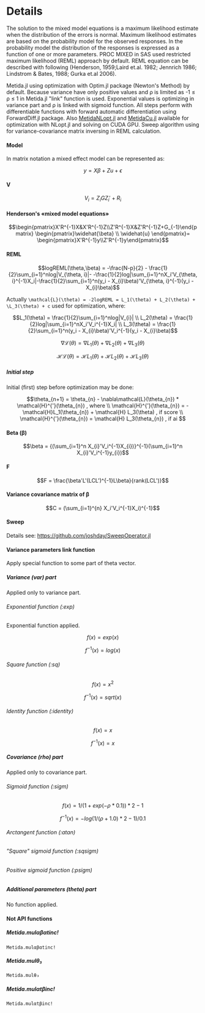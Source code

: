 # Details

The solution to the mixed model equations is a maximum likelihood estimate when the distribution of the errors is normal. Maximum likelihood estimates are based on the probability model for the observed responses. In the probability model the distribution of the responses is expressed as a function of one or more parameters. PROC MIXED in SAS used restricted maximum likelihood (REML) approach by default. REML equation can be described with following (Henderson,  1959;Laird et.al. 1982; Jennrich 1986; Lindstrom & Bates, 1988; Gurka et.al 2006).

Metida.jl using optimization with Optim.jl package (Newton's Method) by default.  Because variance have only positive values and ρ is limited as -1 ≤ ρ ≤ 1 in Metida.jl "link" function is used. Exponential values is optimizing in variance part and ρ is linked with sigmoid function.
All steps perform with differentiable functions with forward automatic differentiation using ForwardDiff.jl package. Also [MetidaNLopt.jl](https://github.com/PharmCat/MetidaNLopt.jl) and [MetidaCu.jl](https://github.com/PharmCat/MetidaCu.jl) available for optimization with NLopt.jl and solving on CUDA GPU. Sweep algorithm using for variance-covariance matrix inversing in REML calculation.

#### Model

In matrix notation a mixed effect model can be represented as:

```math
y = X\beta + Zu + \epsilon
```

#### V

```math
V_{i} = Z_{i}GZ_i'+R_{i}
```

#### Henderson's «mixed model equations»

```math
\begin{pmatrix}X'R^{-1}X&X'R^{-1}Z\\Z'R^{-1}X&Z'R^{-1}Z+G_{-1}\end{pmatrix}  \begin{pmatrix}\widehat{\beta} \\ \widehat{u} \end{pmatrix}= \begin{pmatrix}X'R^{-1}y\\Z'R^{-1}y\end{pmatrix}
```

#### REML

```math
logREML(\theta,\beta) = -\frac{N-p}{2} - \frac{1}{2}\sum_{i=1}^nlog|V_{\theta, i}|-

-\frac{1}{2}log|\sum_{i=1}^nX_i'V_{\theta, i}^{-1}X_i|-\frac{1}{2}\sum_{i=1}^n(y_i - X_{i}\beta)'V_{\theta, i}^{-1}(y_i - X_{i}\beta)
```

Actually ``\mathcal{L}(\theta) = -2logREML = L_1(\theta) + L_2(\theta) + \L_3(\theta) + c`` used for optimization, where:

```math
L_1(\theta) = \frac{1}{2}\sum_{i=1}^nlog|V_{i}| \\

L_2(\theta) = \frac{1}{2}log|\sum_{i=1}^nX_i'V_i^{-1}X_i| \\

L_3(\theta) = \frac{1}{2}\sum_{i=1}^n(y_i - X_{i}\beta)'V_i^{-1}(y_i - X_{i}\beta)
```

```math
\nabla\mathcal{L}(\theta) = \nabla L_1(\theta) + \nabla L_2(\theta) + \nabla L_3(\theta)
```

```math
\mathcal{H}\mathcal{L}(\theta) =  \mathcal{H}L_1(\theta)  + \mathcal{H}L_2(\theta) +  \mathcal{H} L_3(\theta)
```

##### Initial step

Initial (first) step before optimization may be done:

```math
\theta_{n+1} = \theta_{n} - \nabla\mathcal{L}(\theta_{n}) * \mathcal{H}^{'}(\theta_{n}) , where \\

\mathcal{H}^{'}(\theta_{n}) = - \mathcal{H}L_1(\theta_{n})  + \mathcal{H} L_3(\theta) , if score \\

\mathcal{H}^{'}(\theta_{n}) =  \mathcal{H} L_3(\theta_{n}) , if ai

```


#### Beta (β)

```math
\beta = {(\sum_{i=1}^n X_{i}'V_i^{-1}X_{i})}^{-1}(\sum_{i=1}^n X_{i}'V_i^{-1}y_{i})
```

#### F

```math
F = \frac{\beta'L'(LCL')^{-1}L\beta}{rank(LCL')}
```

#### Variance covariance matrix of β

```math
C = (\sum_{i=1}^{n} X_i'V_i^{-1}X_i)^{-1}
```

#### Sweep

Details see: https://github.com/joshday/SweepOperator.jl

#### Variance parameters link function

Apply special function to some part of theta vector.

##### Variance (var) part

Applied only to variance part.

###### Exponential function (:exp)

Exponential function applied.

```math
  f(x) = exp(x)
```

```math
  f^{-1}(x) = log(x)
```

###### Square function (:sq)

```math
  f(x) = x^2
```

```math
  f^{-1}(x) = sqrt(x)
```

###### Identity function (:identity)

```math
  f(x) = x
```

```math
  f^{-1}(x) = x
```

##### Covariance (rho) part

Applied only to covariance part.

###### Sigmoid function (:sigm)

```math
  f(x) = 1 / (1 + exp(- ρ * 0.1)) * 2 - 1
```

```math
  f^{-1}(x) = -log(1 / (ρ + 1.0) * 2 - 1) / 0.1
```

###### Arctangent function (:atan)

###### "Square" sigmoid function (:sqsigm)

###### Positive sigmoid function (:psigm)

##### Additional parameters (theta) part

No function applied.

#### Not API functions

##### Metida.mulαβαtinc!
```@docs
Metida.mulαβαtinc!
```

##### Metida.mulθ₃
```@docs
Metida.mulθ₃
```

##### Metida.mulαtβinc!
```@docs
Metida.mulαtβinc!
```
